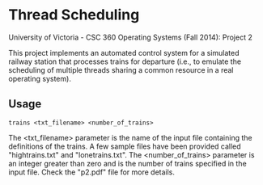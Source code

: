 
# Thread Scheduling

University of Victoria - CSC 360 Operating Systems (Fall 2014): Project 2

This project implements an automated control system for a simulated railway station that processes trains for departure (i.e., to emulate the scheduling of multiple threads sharing a common resource in a real operating system).

## Usage

    trains <txt_filename> <number_of_trains>

The <txt_filename> parameter is the name of the input file containing the definitions of the trains. A few sample files have been provided called "hightrains.txt" and "lonetrains.txt". The <number_of_trains> parameter is an integer greater than zero and is the number of trains specified in the input file. Check the "p2.pdf" file for more details.
